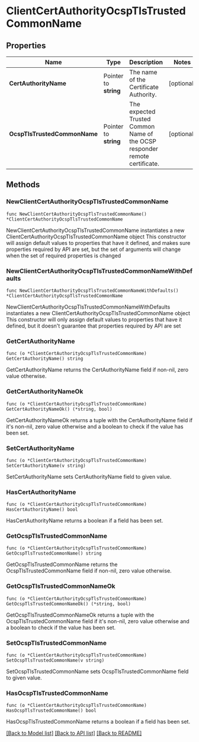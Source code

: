 # ClientCertAuthorityOcspTlsTrustedCommonName

## Properties

Name | Type | Description | Notes
------------ | ------------- | ------------- | -------------
**CertAuthorityName** | Pointer to **string** | The name of the Certificate Authority. | [optional] 
**OcspTlsTrustedCommonName** | Pointer to **string** | The expected Trusted Common Name of the OCSP responder remote certificate. | [optional] 

## Methods

### NewClientCertAuthorityOcspTlsTrustedCommonName

`func NewClientCertAuthorityOcspTlsTrustedCommonName() *ClientCertAuthorityOcspTlsTrustedCommonName`

NewClientCertAuthorityOcspTlsTrustedCommonName instantiates a new ClientCertAuthorityOcspTlsTrustedCommonName object
This constructor will assign default values to properties that have it defined,
and makes sure properties required by API are set, but the set of arguments
will change when the set of required properties is changed

### NewClientCertAuthorityOcspTlsTrustedCommonNameWithDefaults

`func NewClientCertAuthorityOcspTlsTrustedCommonNameWithDefaults() *ClientCertAuthorityOcspTlsTrustedCommonName`

NewClientCertAuthorityOcspTlsTrustedCommonNameWithDefaults instantiates a new ClientCertAuthorityOcspTlsTrustedCommonName object
This constructor will only assign default values to properties that have it defined,
but it doesn't guarantee that properties required by API are set

### GetCertAuthorityName

`func (o *ClientCertAuthorityOcspTlsTrustedCommonName) GetCertAuthorityName() string`

GetCertAuthorityName returns the CertAuthorityName field if non-nil, zero value otherwise.

### GetCertAuthorityNameOk

`func (o *ClientCertAuthorityOcspTlsTrustedCommonName) GetCertAuthorityNameOk() (*string, bool)`

GetCertAuthorityNameOk returns a tuple with the CertAuthorityName field if it's non-nil, zero value otherwise
and a boolean to check if the value has been set.

### SetCertAuthorityName

`func (o *ClientCertAuthorityOcspTlsTrustedCommonName) SetCertAuthorityName(v string)`

SetCertAuthorityName sets CertAuthorityName field to given value.

### HasCertAuthorityName

`func (o *ClientCertAuthorityOcspTlsTrustedCommonName) HasCertAuthorityName() bool`

HasCertAuthorityName returns a boolean if a field has been set.

### GetOcspTlsTrustedCommonName

`func (o *ClientCertAuthorityOcspTlsTrustedCommonName) GetOcspTlsTrustedCommonName() string`

GetOcspTlsTrustedCommonName returns the OcspTlsTrustedCommonName field if non-nil, zero value otherwise.

### GetOcspTlsTrustedCommonNameOk

`func (o *ClientCertAuthorityOcspTlsTrustedCommonName) GetOcspTlsTrustedCommonNameOk() (*string, bool)`

GetOcspTlsTrustedCommonNameOk returns a tuple with the OcspTlsTrustedCommonName field if it's non-nil, zero value otherwise
and a boolean to check if the value has been set.

### SetOcspTlsTrustedCommonName

`func (o *ClientCertAuthorityOcspTlsTrustedCommonName) SetOcspTlsTrustedCommonName(v string)`

SetOcspTlsTrustedCommonName sets OcspTlsTrustedCommonName field to given value.

### HasOcspTlsTrustedCommonName

`func (o *ClientCertAuthorityOcspTlsTrustedCommonName) HasOcspTlsTrustedCommonName() bool`

HasOcspTlsTrustedCommonName returns a boolean if a field has been set.


[[Back to Model list]](../README.md#documentation-for-models) [[Back to API list]](../README.md#documentation-for-api-endpoints) [[Back to README]](../README.md)


